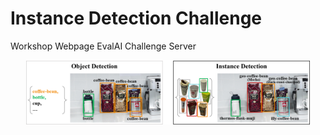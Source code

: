 # Instance Detection Challenge
Workshop Webpage
EvalAI Challenge Server
<center>
  <img src="https://raw.githubusercontent.com/shenqq377/InsDet_Challenge/challenge/templates/objdet-insdet.png" width="90%" height="90%">
</center>
